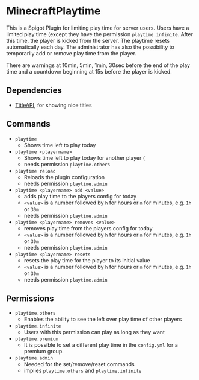 # MinecraftPlaytime

This is a Spigot Plugin for limiting play time for server users.
Users have a limited play time (except they have the permission `playtime.infinite`.
After this time, the player is kicked from the server. 
The playtime resets automatically each day.
The administrator has also the possibility to temporarily add or remove play time
from the player.

There are warnings at 10min, 5min, 1min, 30sec before the end of the play time and a countdown beginning at 15s before the player is kicked.

## Dependencies

- [TitleAPI](https://www.spigotmc.org/resources/titleapi-1-8-1-14-2.1325/), for showing nice titles

## Commands
- `playtime` 
  - Shows time left to play today
- `playtime <playername>` 
  - Shows time left to play today for another player (
  - needs permission `playtime.others`
- `playtime reload` 
  - Reloads the plugin configuration 
  - needs permission `playtime.admin`
- `playtime <playername> add <value>`
  - adds play time to the players config for today
  - `<value>` is a number followed by `h` for hours or `m` for minutes, e.g. `1h` or `30m`
  - needs permission `playtime.admin`
- `playtime <playername> removes <value>`
  - removes play time from the players config for today
  - `<value>` is a number followed by `h` for hours or `m` for minutes, e.g. `1h` or `30m`
  - needs permission `playtime.admin`
- `playtime <playername> resets`
  - resets the play time for the player to its initial value
  - `<value>` is a number followed by `h` for hours or `m` for minutes, e.g. `1h` or `30m`
  - needs permission `playtime.admin`

## Permissions
- `playtime.others`
  - Enables the ability to see the left over play time of other players
- `playtime.infinite`
  - Users with this permission can play as long as they want
- `playtime.premium`
  - It is possible to set a different play time in the `config.yml` for a premium group.
- `playtime.admin`
  - Needed for the set/remove/reset commands
  - implies `playtime.others` and `playtime.infinite`
